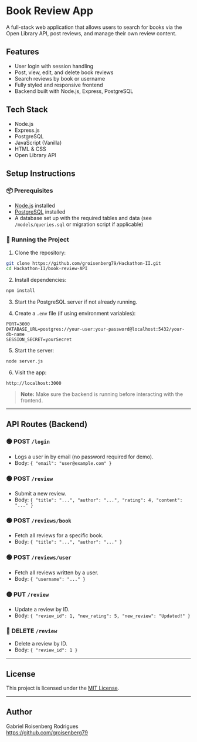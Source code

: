 # Book Review App

A full-stack web application that allows users to search for books via the Open Library API, post reviews, and manage their own review content.

## Features

- User login with session handling
- Post, view, edit, and delete book reviews
- Search reviews by book or username
- Fully styled and responsive frontend
- Backend built with Node.js, Express, PostgreSQL

## Tech Stack

- Node.js
- Express.js
- PostgreSQL
- JavaScript (Vanilla)
- HTML & CSS
- Open Library API

## Setup Instructions

### 📦 Prerequisites

- [Node.js](https://nodejs.org/) installed
- [PostgreSQL](https://www.postgresql.org/) installed
- A database set up with the required tables and data (see `/models/queries.sql` or migration script if applicable)

### 🚀 Running the Project

1. Clone the repository:

```bash
git clone https://github.com/groisenberg79/Hackathon-II.git
cd Hackathon-II/book-review-API
```

2. Install dependencies:

```bash
npm install
```

3. Start the PostgreSQL server if not already running.

4. Create a `.env` file (if using environment variables):

```env
PORT=3000
DATABASE_URL=postgres://your-user:your-password@localhost:5432/your-db-name
SESSION_SECRET=yourSecret
```

5. Start the server:

```bash
node server.js
```

6. Visit the app:

```
http://localhost:3000
```

> **Note:** Make sure the backend is running before interacting with the frontend.

---

## API Routes (Backend)

### 🟢 POST `/login`
- Logs a user in by email (no password required for demo).
- Body: `{ "email": "user@example.com" }`

### 🟢 POST `/review`
- Submit a new review.
- Body: `{ "title": "...", "author": "...", "rating": 4, "content": "..." }`

### 🟢 POST `/reviews/book`
- Fetch all reviews for a specific book.
- Body: `{ "title": "...", "author": "..." }`

### 🟢 POST `/reviews/user`
- Fetch all reviews written by a user.
- Body: `{ "username": "..." }`

### 🟡 PUT `/review`
- Update a review by ID.
- Body: `{ "review_id": 1, "new_rating": 5, "new_review": "Updated!" }`

### 🔴 DELETE `/review`
- Delete a review by ID.
- Body: `{ "review_id": 1 }`

---

## License

This project is licensed under the [MIT License](./LICENSE).

---

## Author

Gabriel Roisenberg Rodrigues  
https://github.com/groisenberg79

